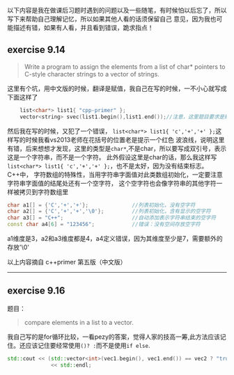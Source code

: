以下内容是我在做课后习题时遇到的问题以及一些随笔，有时候怕以后忘了，所以写下来帮助自己理解记忆，所以如果其他人看的话须保留自己
意见，因为我也可能描述有错，如果有人看，并且看到错误，跪求指点！

## exercise 9.14 
> Write a program to assign the elements from a list of char*  pointers to C-style character strings to a
vector of strings.

这里有个坑，用中文版的时候，翻译是赋值，我自己在写的时候，一不小心就写成下面这样了
```cpp
	list<char*> list1{ "cpp-primer" };
	vector<string> svec(list1.begin(),list1.end());//注意，这里题目要求是赋值，不是初始化，所以这样写不符合题目要求，虽然也是对的
```

然后我在写的时候，又犯了一个错误， `list<char*> list1{ 'c','+','+' };`这样写的时候我看vs2013老师在花括号的位置老是提示一个红色
波浪线，说明这里有错，后来想想才发现，这里的类型是`char*`,不是char，所以要写成双引号，表示这是一个字符串，而不是一个字符。
此外假设这里是char的话，那么我这样写`list<char*> list1{ 'c','+','+' };`，也不是太好，因为没有结束标志。
C++中，
字符数组的特殊性，当用字符串字面值对此类数组初始化，一定要注意字符串字面值的结尾处还有一个空字符，
这个空字符也会像字符串的其他字符一样被拷贝到字符数组里
```cpp
char a1[] = {'C','+','+'};              //列表初始化，没有空字符
char a2[] = {'C','+','+','\0'};         //列表初始化，含有显示的空字符
char a3[] = "C++";                      //自动添加表示字符串结束的空字符
const char a4[6] = "123456";            //错误：没有空间存放空字符
```
a1维度是3，a2和a3维度都是4，a4定义错误，因为其维度至少是7，需要额外的存放'\0'

以上内容摘自 c++primer 第五版（中文版）

---
## exercise 9.16
题目：
> compare elements in a list<int> to a vector<int>.

我自己写的是for循环比较，一看pezy的答案，觉得人家的技高一筹,此方法应该记住。还应该记住要经常使用`()? :`而不是使用`if else`.
```cpp
std::cout << (std::vector<int>(vec1.begin(), vec1.end()) == vec2 ? "true" : "false")
              << std::endl;
```
